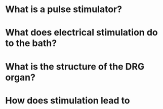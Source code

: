# What is a pulse stimulator?
# What does electrical stimulation do to the bath?
# What is the structure of the DRG organ?
# How does stimulation lead to 